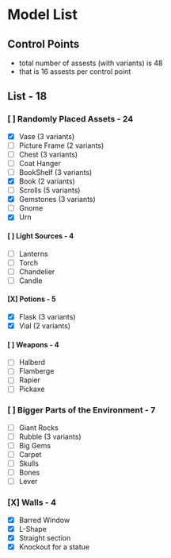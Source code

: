 # Model List

## Control Points

- total number of assests (with variants) is 48
- that is 16 assests per control point

## List - 18

### [ ]  Randomly Placed Assets - 24

- [x] Vase (3 variants)
- [ ] Picture Frame (2 variants)
- [ ] Chest (3 variants)
- [ ] Coat Hanger
- [ ] BookShelf (3 variants)
- [x] Book (2 variants)
- [ ] Scrolls (5 variants)
- [x] Gemstones (3 variants)
- [ ] Gnome
- [x] Urn

#### [ ] Light Sources - 4

- [ ] Lanterns
- [ ] Torch
- [ ] Chandelier
- [ ] Candle

#### [X] Potions - 5

- [X] Flask (3 variants)
- [X] Vial (2 variants)

#### [ ] Weapons - 4

- [ ] Halberd
- [ ] Flamberge
- [ ] Rapier
- [ ] Pickaxe

### [ ] Bigger Parts of the Environment - 7

- [ ] Giant Rocks
- [ ] Rubble (3 variants)
- [ ] Big Gems
- [ ] Carpet
- [ ] Skulls
- [ ] Bones
- [ ] Lever

### [X] Walls - 4

- [X] Barred Window
- [X] L-Shape
- [X] Straight section
- [X] Knockout for a statue
